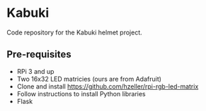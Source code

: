 # Kabuki

Code repository for the Kabuki helmet project.

## Pre-requisites
- RPi 3 and up
- Two 16x32 LED matricies (ours are from Adafruit)
- Clone and install https://github.com/hzeller/rpi-rgb-led-matrix
- Follow instructions to install Python libraries
- Flask
